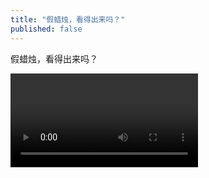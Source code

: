 ```yaml
---
title: "假蜡烛，看得出来吗？"
published: false
---
```

假蜡烛，看得出来吗？



<video controls="" autoplay="" name="media"><source src="{{ "/assets/images/2015/10/2015-10-21-jia-la-zh/1.mp4" | relative_url }}" type="video/mp4"></video>

